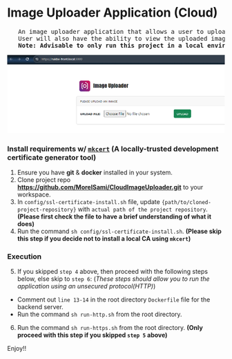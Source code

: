 # Image Uploader Application (Cloud)

<pre>
   An image uploader application that allows a user to upload any image from their pc/laptop to the server.
   User will also have the ability to view the uploaded image from the server.
   <strong>Note: Advisable to only run this project in a local environment  </strong>
</pre>

<img src="./rukbe_uploader.png" alt="Rukbe Image Uploader"/>

### Install requirements w/ <a href='https://github.com/FiloSottile/mkcert#installing-the-ca-on-other-systems' target='blank'>`mkcert`</a> __(A locally-trusted development certificate generator tool)__

1. Ensure you have **git** & **docker** installed in your system.
2. Clone project repo <b>https://github.com/MorelSami/CloudImageUploader.git</b> to your workspace.
3. In `config/ssl-certificate-install.sh` file, update `{path/to/cloned-project-repository}` with `actual path of the project repository`. __**(Please first check the file to have a brief understanding of what it does)**__
4. Run the command `sh config/ssl-certificate-install.sh`. __**(Please skip this step if you decide not to install a local CA using `mkcert`)**__

### Execution

5. If you skipped `step 4` above, then proceed with the following steps below, else skip to `step 6`: (*These steps should allow you to run the application using an unsecured protocol(HTTP)*)
  - Comment out `line 13-14` in the root directory `Dockerfile` file for the backend server.
  - Run the command `sh run-http.sh` from the root directory.
6. Run the command `sh run-https.sh` from the root directory. __**(Only proceed with this step if you skipped `step 5` above)**__

Enjoy!!
